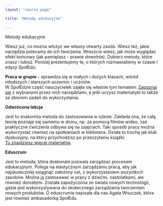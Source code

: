 ```yaml
---
layout: "course_page"

title: "Metody edukacyjne"

---
```


<div class="text-center screen-title">
Metody edukacyjne
</div>

<div class="screen-content">
  <p>
  Wiesz już, co można włożyć we własny otwarty zasób. Wiesz też, jakie narzędzia polecamy do ich tworzenia. Wreszcie wiesz, jak może wyglądać efekt końcowy (jak pamiętasz - prawie dowolnie). Dobierz metody, które znasz i lubisz. Poniżej prezentujemy te, o których rozmawialiśmy w czasie I edycji SpołEdu:
  </p>
  
  <p>
  <strong>Praca w grupie</strong> - sprawdza się w małych i dużych klasach, wśród młodszych i starszych uczennic i uczniów. <br/>
W SpołEdzie część nauczycielek zajęła się właśnie tym tematem. <a class="content-link" target="_blank" href="https://pracawgrupach.centrumcyfrowe.pl/">Zapoznaj się</a> z wybranymi przez nich narzędziami, a jeśli uczysz matematyki to także ze zbiorem zadań do wykorzystania.

  </p>

<p><strong>Odwrócona lekcja</strong></p>
<p>Jest to znakomita metoda do zastosowania w szkole. Zakłada ona, że całą teorię poznaje się samemu w domu, np. za pomocą filmów wideo, zaś praktyczne ćwiczenia odbywa się na zajęciach. Taki sposób pracy można wykorzystać również na spotkaniach w bibliotece. Działa to trochę jak klub dyskusyjny, na który przychodzisz po przeczytaniu książki. <br>
<a class="content-link" target="_blank" href="https://cyfrowaakademia.ceo.org.pl/materialy/odwrocona-lekcja">Tu znajdziesz więcej materiałów</a>. </p>
<p><strong>Eduscrum</strong></p>
<p>Jest to metoda, która doskonale pozwala zarządzać procesem edukacyjnym. 
Polega na elastycznym zarządzaniu pracą, aby jak najskuteczniej osiągnąć założony cel, z wykorzystaniem wszystkich zasobów. Można ją zastosować w pracy z dziećmi, nastolatkami, ale również dorosłymi. Została zapożyczona ze świata nowych technologii, gdzie jest wykorzystywana do skutecznego zarządzania tworzeniem nowych produktów. O eduscrumie napisała dla nas Agata Wnuczek, która jest również ambasadorką SpołEdu.
</p>
<p></p>
<p></p>

</div> 

